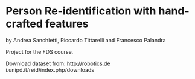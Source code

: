 # Person Re-identification with hand-crafted features

by Andrea Sanchietti, Riccardo Tittarelli and Francesco Palandra

Project for the FDS course.

Download dataset from: http://robotics.de i.unipd.it/reid/index.php/downloads

